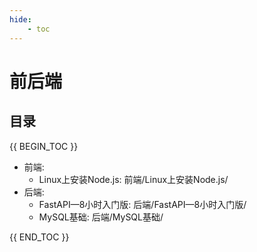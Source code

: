 ```yaml
---
hide:
    - toc
---
```

# 前后端

## 目录

{{ BEGIN_TOC }}
- 前端:
    - Linux上安装Node.js: 前端/Linux上安装Node.js/
- 后端:
  - FastAPI—8小时入门版: 后端/FastAPI—8小时入门版/
  - MySQL基础: 后端/MySQL基础/

{{ END_TOC }}